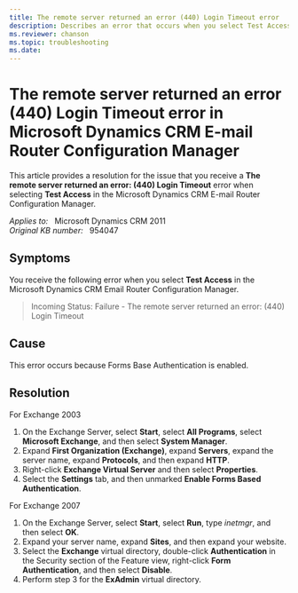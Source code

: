 ```yaml
---
title: The remote server returned an error (440) Login Timeout error
description: Describes an error that occurs when you select Test Access in the Microsoft Dynamics CRM E-mail Router. Provides steps to disable Forms Based Authentication are provided.
ms.reviewer: chanson
ms.topic: troubleshooting
ms.date: 
---
```

# The remote server returned an error (440) Login Timeout error in Microsoft Dynamics CRM E-mail Router Configuration Manager

This article provides a resolution for the issue that you receive a **The remote server returned an error: (440) Login Timeout** error when selecting **Test Access** in the Microsoft Dynamics CRM E-mail Router Configuration Manager.

_Applies to:_ &nbsp; Microsoft Dynamics CRM 2011  
_Original KB number:_ &nbsp; 954047

## Symptoms

You receive the following error when you select **Test Access** in the Microsoft Dynamics CRM Email Router Configuration Manager.

> Incoming Status: Failure - The remote server returned an error: (440) Login Timeout

## Cause

This error occurs because Forms Base Authentication is enabled.

## Resolution

For Exchange 2003

1. On the Exchange Server, select **Start**, select **All Programs**, select **Microsoft Exchange**, and then select **System Manager**.
2. Expand **First Organization (Exchange)**, expand **Servers**, expand the server name, expand **Protocols**, and then expand **HTTP**.
3. Right-click **Exchange Virtual Server** and then select **Properties**.
4. Select the **Settings** tab, and then unmarked **Enable Forms Based Authentication**.

For Exchange 2007

1. On the Exchange Server, select **Start**, select **Run**, type *inetmgr*, and then select **OK**.
1. Expand your server name, expand **Sites**, and then expand your website.
1. Select the **Exchange** virtual directory, double-click **Authentication** in the Security section of the Feature view, right-click **Form Authentication**, and then select **Disable**.
1. Perform step 3 for the **ExAdmin** virtual directory.
